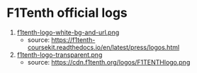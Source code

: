 # F1Tenth official logs

1. [f1tenth-logo-white-bg-and-url.png](./f1tenth-logo-white-bg-and-url.png)
	* source: https://f1tenth-coursekit.readthedocs.io/en/latest/press/logos.html
2. [f1tenth-logo-transparent.png](./f1tenth-logo-transparent.png)
	* source: https://cdn.f1tenth.org/logos/F1TENTHlogo.png
